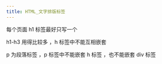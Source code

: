 ```yaml
---
title: HTML_文字排版标签
---
```

每个页面 h1 标签最好只写一个 

h1-h3 用得比较多 ，h 标签中不能互相嵌套

p 为段落标签 ，p 标签中不能嵌套 h 标签 ，也不能嵌套 div 标签 

